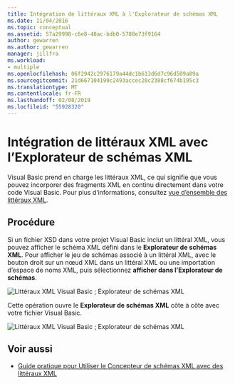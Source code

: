 ```yaml
---
title: Intégration de littéraux XML à l'Explorateur de schémas XML
ms.date: 11/04/2016
ms.topic: conceptual
ms.assetid: 57a29998-c6e8-48ac-bdb0-5788e73f9164
author: gewarren
ms.author: gewarren
manager: jillfra
ms.workload:
- multiple
ms.openlocfilehash: 06f2942c2976179a44dc1b613d6d7c96d509a89a
ms.sourcegitcommit: 21d667104199c2493accec20c2388cf674b195c3
ms.translationtype: MT
ms.contentlocale: fr-FR
ms.lasthandoff: 02/08/2019
ms.locfileid: "55928320"
---
```

# <a name="integration-of-xml-literals-with-xml-schema-explorer"></a>Intégration de littéraux XML avec l’Explorateur de schémas XML

Visual Basic prend en charge les littéraux XML, ce qui signifie que vous pouvez incorporer des fragments XML en continu directement dans votre code Visual Basic. Pour plus d’informations, consultez [vue d’ensemble des littéraux XML](http://go.microsoft.com/fwlink/?LinkId=140325).

## <a name="how-to"></a>Procédure

Si un fichier XSD dans votre projet Visual Basic inclut un littéral XML, vous pouvez afficher le schéma XML défini dans le **Explorateur de schémas XML**. Pour afficher le jeu de schémas associé à un littéral XML, avec le bouton droit sur un nœud XML dans un littéral XML ou une importation d’espace de noms XML, puis sélectionnez **afficher dans l’Explorateur de schémas**.

![Littéraux XML Visual Basic ; Explorateur de schémas XML](../xml-tools/media/vbxmlliteralswithxmlschemaexplorer1.gif)

Cette opération ouvre le **Explorateur de schémas XML** côte à côte avec votre fichier Visual Basic.

![Littéraux XML Visual Basic ; Explorateur de schémas XML](../xml-tools/media/vbxmlliteralswithxmlschemaexplorer2.gif)

## <a name="see-also"></a>Voir aussi

- [Guide pratique pour Utiliser le Concepteur de schémas XML avec des littéraux XML](../xml-tools/how-to-use-the-xml-schema-designer-with-xml-literals.md)